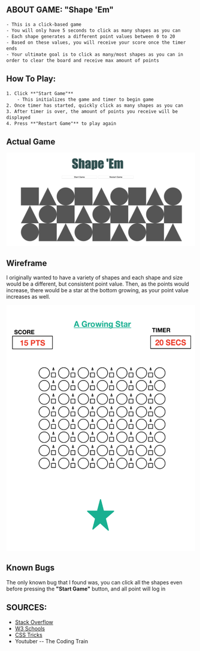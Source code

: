 ## ABOUT GAME: "Shape 'Em"

 	- This is a click-based game
 	- You will only have 5 seconds to click as many shapes as you can
 	- Each shape generates a different point values between 0 to 20 
 	- Based on these values, you will receive your score once the timer ends 
 	- Your ultimate goal is to click as many/most shapes as you can in order to clear the board and receive max amount of points 

 ## How To Play:

 	1. Click **"Start Game"**
 		- This initializes the game and timer to begin game
 	2. Once timer has started, quickly click as many shapes as you can
 	3. After timer is over, the amount of points you receive will be displayed 
 	4. Press **"Restart Game"** to play again 


## Actual Game

![images](images/Screen%20Shot%202020-03-06%20at%209.44.50%20AM.png)

## Wireframe

I originally wanted to have a variety of shapes and each shape and size would be a different, but consistent point value. Then, as the points would increase, there would be a star at the bottom growing, as your point value increases as well.

![images](images/IMG_0042.JPG)


## Known Bugs

The only known bug that I found was, you can click all the shapes even before pressing the **"Start Game"** button, and all point will log in 

## SOURCES:

- [Stack Overflow](www.stackoverflow.com) 
- [W3 Schools](www.w3schools.com) 
- [CSS Tricks](www.css-tricks.com)
- Youtuber -- The Coding Train 

















